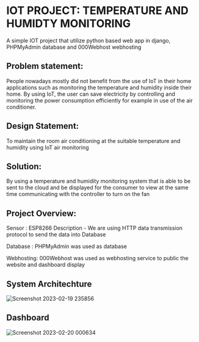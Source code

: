 # IOT PROJECT: TEMPERATURE AND HUMIDTY MONITORING #
A simple IOT project that utilize python based web app in django, PHPMyAdmin database and 000Webhost webhosting


## Problem statement: ##

People nowadays mostly did not benefit from the use of IoT in their home applications such as monitoring the temperature and humidity inside their home. By using IoT, the user can save electricity by controlling and monitoring the power consumption efficiently for example in use of the air conditioner.

## Design Statement: ## 

To maintain the room air conditioning at the suitable temperature and humidity using IoT air monitoring

## Solution: ## 

By using a temperature and humidity monitoring system that is able to be sent to the cloud and be displayed for the consumer to view at the same time communicating with the controller to turn on the fan

## Project Overview: ##

Sensor : ESP8266 Description - We are using HTTP data transmission protocol to send the data into Database

Database : PHPMyAdmin was used as database 

Webhosting: 000Webhost was used as webhosting service to public the website and dashboard display

## System Architechture ##
![Screenshot 2023-02-19 235856](https://user-images.githubusercontent.com/117339261/219959496-45a50da8-2aa2-4586-a7d0-0d0f45121cbd.jpg)


## Dashboard ##
![Screenshot 2023-02-20 000634](https://user-images.githubusercontent.com/117339261/219959921-adb10d1b-6d41-4e5f-b839-99c3ab04107b.jpg)
